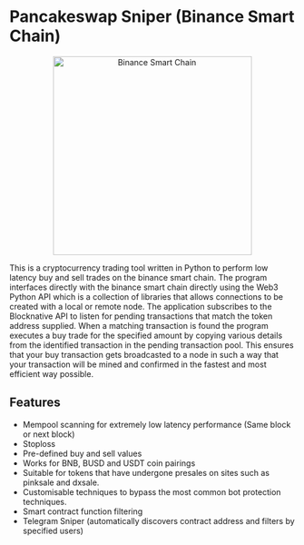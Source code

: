 # Pancakeswap Sniper (Binance Smart Chain)

<p align="center">
  <img src="https://www.asiacryptotoday.com/wp-content/uploads/2020/08/Binance-Smart-Chain-scaled.jpeg" width="350" title="Binance Smart Chain">
</p>



This is a cryptocurrency trading tool written in Python to perform low latency buy and sell trades on the binance smart chain. The program interfaces directly with the binance smart chain directly using the Web3 Python API which is a collection of libraries that allows connections to be created with a local or remote node. The application subscribes to the Blocknative API to listen for pending transactions that match the token address supplied. When a matching transaction is found the program executes a buy trade for the specified amount by copying various details from the identified transaction in the pending transaction pool. This ensures that your buy transaction gets broadcasted to a node in such a way that your transaction will be mined and confirmed in the fastest and most efficient way possible. 

## Features
* Mempool scanning for extremely low latency performance (Same block or next block)
* Stoploss
* Pre-defined buy and sell values
* Works for BNB, BUSD and USDT coin pairings
* Suitable for tokens that have undergone presales on sites such as pinksale and dxsale.
* Customisable techniques to bypass the most common bot protection techniques.
* Smart contract function filtering 
* Telegram Sniper (automatically discovers contract address and filters by specified users)






